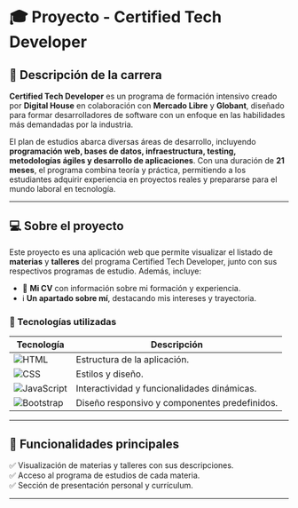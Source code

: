 # 🎓 Proyecto - Certified Tech Developer  

## 📌 Descripción de la carrera  

**Certified Tech Developer** es un programa de formación intensivo creado por **Digital House** en colaboración con **Mercado Libre** y **Globant**, diseñado para formar desarrolladores de software con un enfoque en las habilidades más demandadas por la industria.  

El plan de estudios abarca diversas áreas de desarrollo, incluyendo **programación web, bases de datos, infraestructura, testing, metodologías ágiles y desarrollo de aplicaciones**. Con una duración de **21 meses**, el programa combina teoría y práctica, permitiendo a los estudiantes adquirir experiencia en proyectos reales y prepararse para el mundo laboral en tecnología.  

---

## 💻 Sobre el proyecto  

Este proyecto es una aplicación web que permite visualizar el listado de **materias** y **talleres** del programa Certified Tech Developer, junto con sus respectivos programas de estudio. Además, incluye:  

- 📜 **Mi CV** con información sobre mi formación y experiencia.  
- ℹ️ **Un apartado sobre mí**, destacando mis intereses y trayectoria.  

### 🚀 Tecnologías utilizadas  

| Tecnología     | Descripción |
|---------------|------------|
| ![HTML](https://img.shields.io/badge/-HTML5-orange?style=for-the-badge&logo=html5&logoColor=white) | Estructura de la aplicación. |
| ![CSS](https://img.shields.io/badge/-CSS3-blue?style=for-the-badge&logo=css3&logoColor=white) | Estilos y diseño. |
| ![JavaScript](https://img.shields.io/badge/-JavaScript-yellow?style=for-the-badge&logo=javascript&logoColor=black) | Interactividad y funcionalidades dinámicas. |
| ![Bootstrap](https://img.shields.io/badge/-Bootstrap-purple?style=for-the-badge&logo=bootstrap&logoColor=white) | Diseño responsivo y componentes predefinidos. |

---

## 🎯 Funcionalidades principales  

✅ Visualización de materias y talleres con sus descripciones.  
✅ Acceso al programa de estudios de cada materia.  
✅ Sección de presentación personal y currículum.  

---
